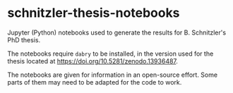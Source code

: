 # schnitzler-thesis-notebooks
Jupyter (Python) notebooks used to generate the results for B. Schnitzler's PhD thesis.

The notebooks require `dabry` to be installed, in the version used for the thesis located at https://doi.org/10.5281/zenodo.13936487.

The notebooks are given for information in an open-source effort. Some parts of them may need to be adapted for the code to work.
